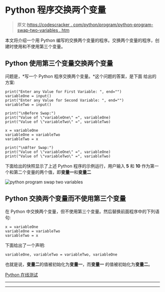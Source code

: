 # Python 程序交换两个变量

> 原文:[https://codescracker . com/python/program/python-program-swap-two-variables . htm](https://codescracker.com/python/program/python-program-swap-two-variables.htm)

本文将介绍一个用 Python 编写的交换两个变量的程序。交换两个变量的程序，创建时使用和不使用第三个变量。

## Python 使用第三个变量交换两个变量

问题是，*写一个 Python 程序交换两个变量。*这个问题的答案，是下面 给出的方案:

```
print("Enter any Value for First Variable: ", end="")
variableOne = input()
print("Enter any Value for Second Variable: ", end="")
variableTwo = input()

print("\nBefore Swap:")
print("Value of \"variableOne\" =", variableOne)
print("Value of \"variableTwo\" =", variableTwo)

x = variableOne
variableOne = variableTwo
variableTwo = x

print("\nAfter Swap:")
print("Value of \"variableOne\" =", variableOne)
print("Value of \"variableTwo\" =", variableTwo)
```

下面给出的快照显示了上述 Python 程序的示例运行，用户输入 **5** 和 **10** 作为第一个和第二个变量的两个值，即**变量一**和**变量二**

![python program swap two variables](../Images/3563d7183c83e39bb055fd250106073f.png)

## Python 交换两个变量而不使用第三个变量

在 Python 中交换两个变量，但不使用第三个变量。然后替换前面程序中的下列语句:

```
x = variableOne
variableOne = variableTwo
variableTwo = x
```

下面给出了一个声明:

```
variableOne, variableTwo = variableTwo, variableOne
```

也就是说，**变量二**的值被初始化为**变量一**，而**变量一** 的值被初始化为**变量二**。

[Python 在线测试](/exam/showtest.php?subid=10)

* * *

* * *